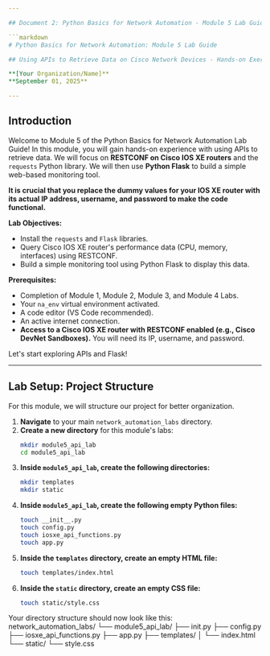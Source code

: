 ```yaml
---

## Document 2: Python Basics for Network Automation - Module 5 Lab Guide (Complete Markdown Block)

```markdown
# Python Basics for Network Automation: Module 5 Lab Guide

## Using APIs to Retrieve Data on Cisco Network Devices - Hands-on Exercises

**[Your Organization/Name]**
**September 01, 2025**

---
```


## Introduction

Welcome to Module 5 of the Python Basics for Network Automation Lab Guide! In this module, you will gain hands-on experience with using APIs to retrieve data. We will focus on **RESTCONF on Cisco IOS XE routers** and the `requests` Python library. We will then use **Python Flask** to build a simple web-based monitoring tool.

**It is crucial that you replace the dummy values for your IOS XE router with its actual IP address, username, and password to make the code functional.**

**Lab Objectives:**
*   Install the `requests` and `Flask` libraries.
*   Query Cisco IOS XE router's performance data (CPU, memory, interfaces) using RESTCONF.
*   Build a simple monitoring tool using Python Flask to display this data.

**Prerequisites:**
*   Completion of Module 1, Module 2, Module 3, and Module 4 Labs.
*   Your `na_env` virtual environment activated.
*   A code editor (VS Code recommended).
*   An active internet connection.
*   **Access to a Cisco IOS XE router with RESTCONF enabled (e.g., Cisco DevNet Sandboxes).** You will need its IP, username, and password.

Let's start exploring APIs and Flask!

---

## Lab Setup: Project Structure

For this module, we will structure our project for better organization.

1.  **Navigate** to your main `network_automation_labs` directory.
2.  **Create a new directory** for this module's labs:
    ```bash
    mkdir module5_api_lab
    cd module5_api_lab
    ```
3.  **Inside `module5_api_lab`, create the following directories:**
    ```bash
    mkdir templates
    mkdir static
    ```
4.  **Inside `module5_api_lab`, create the following empty Python files:**
    ```bash
    touch __init__.py
    touch config.py
    touch iosxe_api_functions.py
    touch app.py
    ```
5.  **Inside the `templates` directory, create an empty HTML file:**
    ```bash
    touch templates/index.html
    ```
6.  **Inside the `static` directory, create an empty CSS file:**
    ```bash
    touch static/style.css
    ```

Your directory structure should now look like this:
network_automation_labs/
└── module5_api_lab/
├── init.py
├── config.py
├── iosxe_api_functions.py
├── app.py
├── templates/
│ └── index.html
└── static/
└── style.css